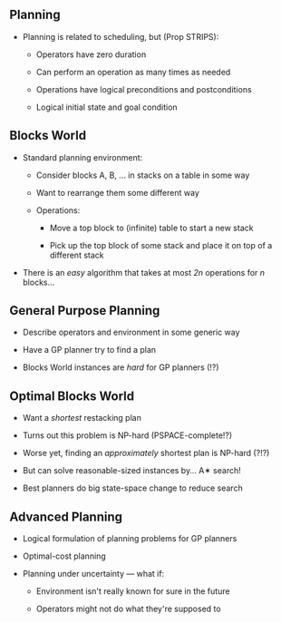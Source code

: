 ## Planning

* Planning is related to scheduling, but (Prop STRIPS):

    * Operators have zero duration

    * Can perform an operation as many times as needed

    * Operations have logical preconditions and postconditions

    * Logical initial state and goal condition

## Blocks World

* Standard planning environment:

    * Consider blocks A, B, ... in stacks on a table in some way

    * Want to rearrange them some different way

    * Operations:

        * Move a top block to (infinite) table to start a
          new stack

        * Pick up the top block of some stack and place it
          on top of a different stack

* There is an *easy* algorithm that takes at most *2n*
  operations for *n* blocks…

## General Purpose Planning

* Describe operators and environment in some generic way

* Have a GP planner try to find a plan

* Blocks World instances are *hard* for GP planners (!?)

## Optimal Blocks World

* Want a *shortest* restacking plan

* Turns out this problem is NP-hard (PSPACE-complete!?)

* Worse yet, finding an *approximately* shortest plan is
  NP-hard (?!?)

* But can solve reasonable-sized instances by… A✶ search!

* Best planners do big state-space change to reduce search

## Advanced Planning

* Logical formulation of planning problems for GP planners

* Optimal-cost planning

* Planning under uncertainty — what if:

    * Environment isn't really known for sure in the future

    * Operators might not do what they're supposed to
